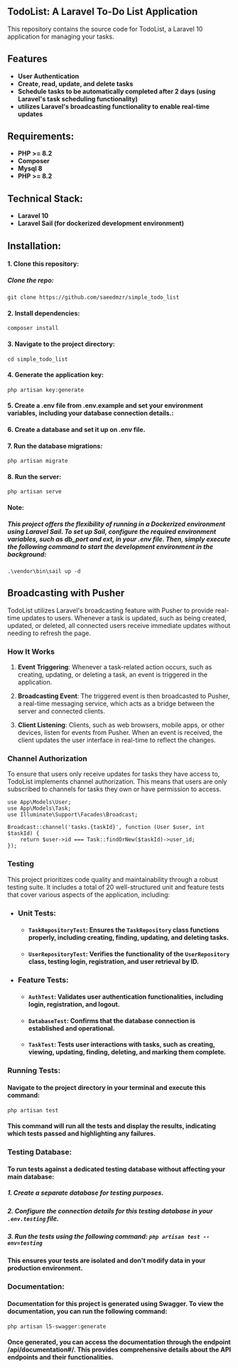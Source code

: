 
## TodoList: A Laravel To-Do List Application


This repository contains the source code for TodoList, a Laravel 10 application for managing your tasks.

## Features
- **User Authentication**
- **Create, read, update, and delete tasks**
- **Schedule tasks to be automatically completed after 2 days (using Laravel's task scheduling functionality)**
- **utilizes Laravel's broadcasting functionality to enable real-time updates**

## Requirements:

- **PHP >= 8.2**
- **Composer**
- **Mysql 8**
- **PHP >= 8.2**
## Technical Stack:
- **Laravel 10**
- **Laravel Sail (for dockerized development environment)**

## Installation:

#### 1. Clone this repository:

##### Clone the repo:
`git clone https://github.com/saeedmzr/simple_todo_list`

#### 2. Install dependencies:
`composer install`

#### 3. Navigate to the project directory:
`cd simple_todo_list`

#### 4. Generate the application key:
`php artisan key:generate`

#### 5. Create a .env file from .env.example and set your environment variables, including your database connection details.:

#### 6. Create a database and set it up on .env file.

#### 7. Run the database migrations:
`php artisan migrate`

#### 8. Run the server:
`php artisan serve`

#### Note:
##### This project offers the flexibility of running in a Dockerized environment using Laravel Sail. To set up Sail, configure the required environment variables, such as db_port and ext, in your .env file. Then, simply execute the following command to start the development environment in the background: ######

`.\vendor\bin\sail up -d`


## Broadcasting with Pusher

TodoList utilizes Laravel's broadcasting feature with Pusher to provide real-time updates to users. Whenever a task is updated, such as being created, updated, or deleted, all connected users receive immediate updates without needing to refresh the page.

### How It Works

1. **Event Triggering**: Whenever a task-related action occurs, such as creating, updating, or deleting a task, an event is triggered in the application.

2. **Broadcasting Event**: The triggered event is then broadcasted to Pusher, a real-time messaging service, which acts as a bridge between the server and connected clients.

3. **Client Listening**: Clients, such as web browsers, mobile apps, or other devices, listen for events from Pusher. When an event is received, the client updates the user interface in real-time to reflect the changes.

### Channel Authorization

To ensure that users only receive updates for tasks they have access to, TodoList implements channel authorization. This means that users are only subscribed to channels for tasks they own or have permission to access.


```<?php
use App\Models\User;
use App\Models\Task;
use Illuminate\Support\Facades\Broadcast;

Broadcast::channel('tasks.{taskId}', function (User $user, int $taskId) {
    return $user->id === Task::findOrNew($taskId)->user_id;
});
```

### Testing

This project prioritizes code quality and maintainability through a robust testing suite. It includes a total of 20 well-structured unit and feature tests that cover various aspects of the application, including:

- ### Unit Tests: ###
    - #### `TaskRepositoryTest`: Ensures the `TaskRepository` class functions properly, including creating, finding, updating, and deleting tasks. ###
    - #### `UserRepositoryTest`:  Verifies the functionality of the `UserRepository` class, testing login, registration, and user retrieval by ID. ###
- ### Feature  Tests: ###
    - #### `AuthTest`: Validates user authentication functionalities, including login, registration, and logout. ###
    - #### `DatabaseTest`:  Confirms that the database connection is established and operational. ###
    - #### `TaskTest`: Tests user interactions with tasks, such as creating, viewing, updating, finding, deleting, and marking them complete. ###

### Running Tests:

#### Navigate to the project directory in your terminal and execute this command:
`php artisan test`

#### This command will run all the tests and display the results, indicating which tests passed and highlighting any failures.

### Testing Database:

#### To run tests against a dedicated testing database without affecting your main database:

##### 1. Create a separate database for testing purposes.
##### 2. Configure the connection details for this testing database in your `.env.testing` file.
##### 3. Run the tests using the following command: `php artisan test --env=testing` 

#### This ensures your tests are isolated and don't modify data in your production environment.

### Documentation: 
#### Documentation for this project is generated using Swagger. To view the documentation, you can run the following command:
`php artisan l5-swagger:generate`

#### Once generated, you can access the documentation through the endpoint /api/documentation#/. This provides comprehensive details about the API endpoints and their functionalities.




